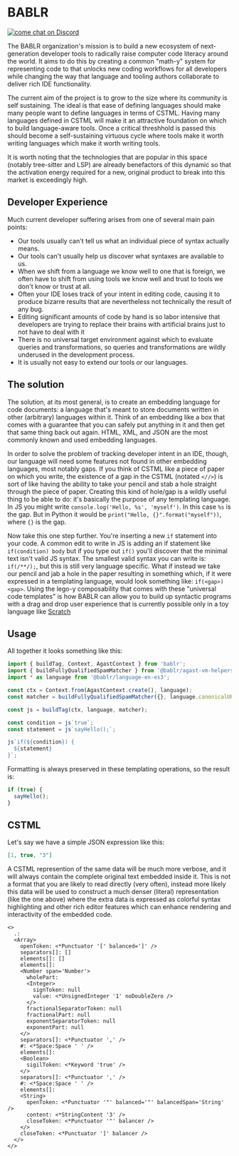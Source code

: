 # BABLR
[![come chat on Discord](https://img.shields.io/discord/1151914613089251388)](https://discord.gg/NfMNyYN6cX)

The BABLR organization's mission is to build a new ecosystem of next-generation developer tools to radically raise computer code literacy around the world. It aims to do this by creating a common "math-y" system for representing code to that unlocks new coding workflows for all developers while changing the way that language and tooling authors collaborate to deliver rich IDE functionality.

The current aim of the project is to grow to the size where its community is self sustaining. The ideal is that ease of defining languages should make many people want to define languages in terms of CSTML. Having many languages defined in CSTML will make it an attractive foundation on which to build language-aware tools. Once a critical threshhold is passed this should become a self-sustaining virtuous cycle where tools make it worth writing languages which make it worth writing tools.

It is worth noting that the technologies that are popular in this space (notably tree-sitter and LSP) are already benefactors of this dynamic so that the activation energy required for a new, original product to break into this market is exceedingly high.

## Developer Experience

Much current developer suffering arises from one of several main pain points:

- Our tools usually can't tell us what an individual piece of syntax actually means.
- Our tools can't usually help us discover what syntaxes are available to us.
- When we shift from a language we know well to one that is foreign, we often have to shift from using tools we know well and trust to tools we don't know or trust at all.
- Often your IDE loses track of your intent in editing code, causing it to produce bizarre results that are nevertheless not technically the result of any bug.
- Editing significant amounts of code by hand is so labor intensive that developers are trying to replace their brains with artificial brains just to not have to deal with it
- There is no universal target environment against which to evaluate queries and transformations, so queries and transformations are wildly underused in the development process.
- It is usually not easy to extend our tools *or* our languages.

## The solution

The solution, at its most general, is to create an embedding language for code documents: a language that's meant to store documents written in other (arbitrary) languages within it. Think of an embedding like a box that comes with a guarantee that you can safely put anything in it and then get that same thing back out again. HTML, XML, and JSON are the most commonly known and used embedding languages. 

In order to solve the problem of tracking developer intent in an IDE, though, our language will need some features not found in other embedding languages, most notably gaps. If you think of CSTML like a piece of paper on which you write, the existence of a gap in the CSTML (notated `<//>`) is sort of like having the ability to take your pencil and stab a hole straight through the piece of paper. Creating this kind of hole/gap is a wildly useful thing to be able to do: it's basically the purpose of any templating language. In JS you might write `console.log('Hello, %s', 'myself')`. In this case `%s` is the gap. But in Python it would be `print("Hello, {}".format("myself"))`, where `{}` is the gap.

Now take this one step further. You're inserting a new `if` statement into your code. A common edit to write in JS is adding an if statement like `if(condition) body` but if you type out `if()` you'll discover that the minimal text isn't valid JS syntax. The smallest valid syntax you can write is: `if(/**/);`, but this is still very language specific. What if instead we take our pencil and jab a hole in the paper resulting in something which, if it were expressed in a templating language, would look something like: `if(<gap>)<gap>`. Using the lego-y composability that comes with these "universal code templates" is how BABLR can allow you to build up syntactic programs with a drag and drop user experience that is currently possible only in a toy language like [Scratch](https://scratch.mit.edu/projects/editor/)

## Usage

All together it looks something like this:

```js
import { buildTag, Context, AgastContext } from 'bablr';
import { buildFullyQualifiedSpamMatcher } from '@bablr/agast-vm-helpers';
import * as language from '@bablr/language-en-es3';

const ctx = Context.from(AgastContext.create(), language);
const matcher = buildFullyQualifiedSpamMatcher({}, language.canonicalURL, 'Expression');

const js = buildTag(ctx, language, matcher);

const condition = js`true`;
const statement = js`sayHello();`;

js`if(${condition}) {
  ${statement}
}`;
```

Formatting is always preserved in these templating operations, so the result is:

```js
if (true) {
  sayHello();
}
```

## CSTML

Let's say we have a simple JSON expression like this:
```json
[1, true, "3"]
```

A CSTML represention of the same data will be much more verbose, and it will always contain the complete original text embedded inside it. This is not a format that you are likely to read directly (very often), instead more likely this data will be used to construct a much denser (literal) representation (like the one above) where the extra data is expressed as colorful syntax highlighting and other rich editor features which can enhance rendering and interactivity of the embedded code.

```cstml
<>
  .:
  <Array>
    openToken: <*Punctuator '[' balanced=']' />
    separators[]: []
    elements[]: []
    elements[]:
    <Number span='Number'>
      wholePart:
      <Integer>
        signToken: null
        value: <*UnsignedInteger '1' noDoubleZero />
      </>
      fractionalSeparatorToken: null
      fractionalPart: null
      exponentSeparatorToken: null
      exponentPart: null
    </>
    separators[]: <*Punctuator ',' />
    #: <*Space:Space ' ' />
    elements[]:
    <Boolean>
      sigilToken: <*Keyword 'true' />
    </>
    separators[]: <*Punctuator ',' />
    #: <*Space:Space ' ' />
    elements[]:
    <String>
      openToken: <*Punctuator '"' balanced='"' balancedSpan='String' />
      content: <*StringContent '3' />
      closeToken: <*Punctuator '"' balancer />
    </>
    closeToken: <*Punctuator ']' balancer />
  </>
</>
```
